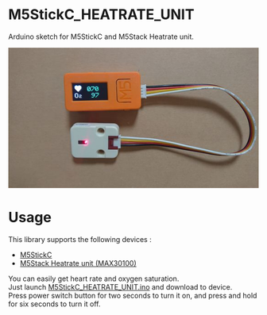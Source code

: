# M5StickC_HEATRATE_UNIT
Arduino sketch for M5StickC and M5Stack Heatrate unit.

![device image](https://github.com/kyoto-bt-lab/M5StickC_HEATRATE_UNIT/blob/master/img/sample.jpg)

# Usage
This library supports the following devices :
* [M5StickC](https://m5stack.com/products/stick-c)
* [M5Stack Heatrate unit (MAX30100)](https://m5stack.com/products/mini-heart-unit)
 
You can easily get heart rate and oxygen saturation.  
Just launch [M5StickC_HEATRATE_UNIT.ino](https://github.com/kyoto-bt-lab/M5StickC_HEATRATE_UNIT/blob/master/M5StickC_HEATRATE_UNIT.ino) and download to device.  
Press power switch button for two seconds to turn it on, and press and hold for six seconds to turn it off.